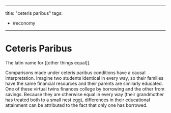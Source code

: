 
---
title: "ceteris paribus"
tags:
- #economy
---
# Ceteris Paribus
The latin name for [[other things equal]].

Comparisons made under ceteris paribus conditions have a causal interpretation. Imagine two students identical in every way, so their families have the same financial resources and their parents are similarly educated. One of these virtual twins finances college by borrowing and the other from savings. Because they are otherwise equal in every way (their grandmother has treated both to a small nest egg), differences in their educational attainment can be attributed to the fact that only one has borrowed.